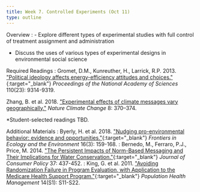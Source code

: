 ```yaml
---
title: Week 7. Controlled Experiments (Oct 11)
type: outline
---
```


Overview
: - Explore different types of experimental studies with full control of treatment assignment and administration
  - Discuss the uses of various types of experimental designs in environmental social science

Required Readings
: Gromet, D.M., Kunreuther, H., Larrick, R.P. 2013. ["Political ideology affects energy-efficiency attitudes and choices."](
https://doi.org/10.1073/pnas.1218453110){:target="_blank"} _Proceedings of the National Academy of Sciences_ 110(23): 9314-9319.

  Zhang, B. et al. 2018. ["Experimental effects of climate messages vary geographically."](https://doi.org/10.1038/s41558-018-0122-0) _Nature Climate Change_ 8: 370–374.
  
  *Student-selected readings TBD.

Additional Materials
: Byerly, H. et al. 2018. ["Nudging pro-environmental behavior: evidence and opportunities."](https://doi.org/10.1002/fee.1777){:target="_blank"} _Frontiers in Ecology and the Environment_ 16(3): 159-168.
: Bernedo, M., Ferraro, P.J., Price, M. 2014. ["The Persistent Impacts of Norm-Based Messaging and Their Implications for Water Conservation."](https://doi.org/10.1007/s10603-014-9266-0){:target="_blank"} _Journal of Consumer Policy_ 37: 437-452.
: King, G. et al. 2011. ["Avoiding Randomization Failure in Program Evaluation, with Application to the Medicare Health Support Program."](https://doi.org/10.1089/pop.2010.0074){:target="_blank"} _Population Health Management_ 14(S1): S11-S22.
